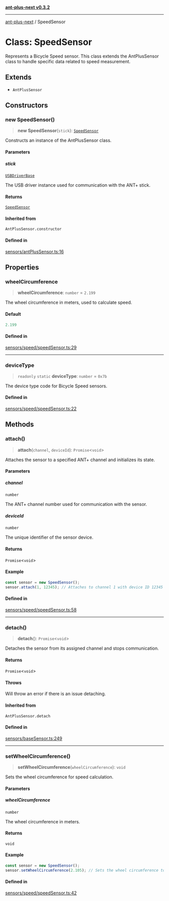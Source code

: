 [**ant-plus-next v0.3.2**](../README.md)

***

[ant-plus-next](../README.md) / SpeedSensor

# Class: SpeedSensor

Represents a Bicycle Speed sensor.
This class extends the AntPlusSensor class to handle specific data related to speed measurement.

## Extends

- `AntPlusSensor`

## Constructors

### new SpeedSensor()

> **new SpeedSensor**(`stick`): [`SpeedSensor`](SpeedSensor.md)

Constructs an instance of the AntPlusSensor class.

#### Parameters

##### stick

[`USBDriverBase`](../interfaces/USBDriverBase.md)

The USB driver instance used for communication with the ANT+ stick.

#### Returns

[`SpeedSensor`](SpeedSensor.md)

#### Inherited from

`AntPlusSensor.constructor`

#### Defined in

[sensors/antPlusSensor.ts:16](https://github.com/Benjamin-Stefan/ant-plus-next/blob/c98e5e404c47b4703ad614bf119e7be885968f1a/src/sensors/antPlusSensor.ts#L16)

## Properties

### wheelCircumference

> **wheelCircumference**: `number` = `2.199`

The wheel circumference in meters, used to calculate speed.

#### Default

```ts
2.199
```

#### Defined in

[sensors/speed/speedSensor.ts:29](https://github.com/Benjamin-Stefan/ant-plus-next/blob/c98e5e404c47b4703ad614bf119e7be885968f1a/src/sensors/speed/speedSensor.ts#L29)

***

### deviceType

> `readonly` `static` **deviceType**: `number` = `0x7b`

The device type code for Bicycle Speed sensors.

#### Defined in

[sensors/speed/speedSensor.ts:22](https://github.com/Benjamin-Stefan/ant-plus-next/blob/c98e5e404c47b4703ad614bf119e7be885968f1a/src/sensors/speed/speedSensor.ts#L22)

## Methods

### attach()

> **attach**(`channel`, `deviceId`): `Promise`\<`void`\>

Attaches the sensor to a specified ANT+ channel and initializes its state.

#### Parameters

##### channel

`number`

The ANT+ channel number used for communication with the sensor.

##### deviceId

`number`

The unique identifier of the sensor device.

#### Returns

`Promise`\<`void`\>

#### Example

```ts
const sensor = new SpeedSensor();
sensor.attach(1, 12345); // Attaches to channel 1 with device ID 12345
```

#### Defined in

[sensors/speed/speedSensor.ts:58](https://github.com/Benjamin-Stefan/ant-plus-next/blob/c98e5e404c47b4703ad614bf119e7be885968f1a/src/sensors/speed/speedSensor.ts#L58)

***

### detach()

> **detach**(): `Promise`\<`void`\>

Detaches the sensor from its assigned channel and stops communication.

#### Returns

`Promise`\<`void`\>

#### Throws

Will throw an error if there is an issue detaching.

#### Inherited from

`AntPlusSensor.detach`

#### Defined in

[sensors/baseSensor.ts:249](https://github.com/Benjamin-Stefan/ant-plus-next/blob/c98e5e404c47b4703ad614bf119e7be885968f1a/src/sensors/baseSensor.ts#L249)

***

### setWheelCircumference()

> **setWheelCircumference**(`wheelCircumference`): `void`

Sets the wheel circumference for speed calculation.

#### Parameters

##### wheelCircumference

`number`

The wheel circumference in meters.

#### Returns

`void`

#### Example

```ts
const sensor = new SpeedSensor();
sensor.setWheelCircumference(2.105); // Sets the wheel circumference to 2.105 meters
```

#### Defined in

[sensors/speed/speedSensor.ts:42](https://github.com/Benjamin-Stefan/ant-plus-next/blob/c98e5e404c47b4703ad614bf119e7be885968f1a/src/sensors/speed/speedSensor.ts#L42)
